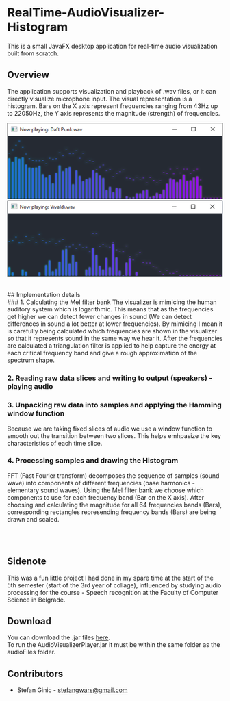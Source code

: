 # RealTime-AudioVisualizer-Histogram
This is a small JavaFX desktop application for real-time audio visualization built from scratch.

## Overview
The application supports visualization and playback of .wav files, or it can directly visualize microphone input. The visual representation is a histogram. Bars on the X axis represent frequencies ranging from 43Hz up to 22050Hz, the Y axis represents the magnitude (strength) of frequencies.

![Alt text](images/pic1.png?raw=true "")
![Alt text](images/pic2.png?raw=true "")

<br>
## Implementation details<br>
### 1. Calculating the Mel filter bank
The visualizer is mimicing the human auditory system which is logarithmic. This means that as the frequencies get higher we can detect fewer changes in sound (We can detect differences in sound a lot better at lower frequencies). By mimicing I mean it is carefully being calculated which frequencies are shown in the visualizer so that it represents sound in the same way we hear it. After the frequencies are calculated a triangulation filter is applied to help capture the energy at each critical frequency band and give a rough approximation of the spectrum shape.

### 2. Reading raw data slices and writing to output (speakers) - playing audio
### 3. Unpacking raw data into samples and applying the Hamming window function
Because we are taking fixed slices of audio we use a window function to smooth out the transition between two slices. This helps emhpasize the key characteristics of each time slice.
### 4. Processing samples and drawing the Histogram
FFT (Fast Fourier transform) decomposes the sequence of samples (sound wave) into components of different frequencies (base harmonics - elementary sound waves). Using the Mel filter bank we choose which components to use for each frequency band (Bar on the X axis). After choosing and calculating the magnitude for all 64 frequencies bands (Bars), corresponding rectangles represending frequency bands (Bars) are being drawn and scaled.

<br><br>
## Sidenote
This was a fun little project I had done in my spare time at the start of the 5th semester (start of the 3rd year of collage), influenced by studying audio processing for the course - Speech recognition at the Faculty of Computer Science in Belgrade.

## Download
You can download the .jar files [here](downloads).<br>
To run the AudioVisualizerPlayer.jar it must be within the same folder as the audioFiles folder.

## Contributors
- Stefan Ginic - <stefangwars@gmail.com>
